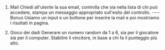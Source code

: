 1. Mail
Chiedi all'utente la sua email,
controlla che sia nella lista di chi può accedere,
stampa un messaggio appropriato sull'esito del controllo.
----Bonus
Usiamo un input e un bottone per inserire la mail e poi mostriamo i risultati in pagina.

2. Gioco dei dadi
Generare un numero random da 1 a 6, sia per il giocatore sia per il computer.
Stabilire il vincitore, in base a chi fa il punteggio più alto.
